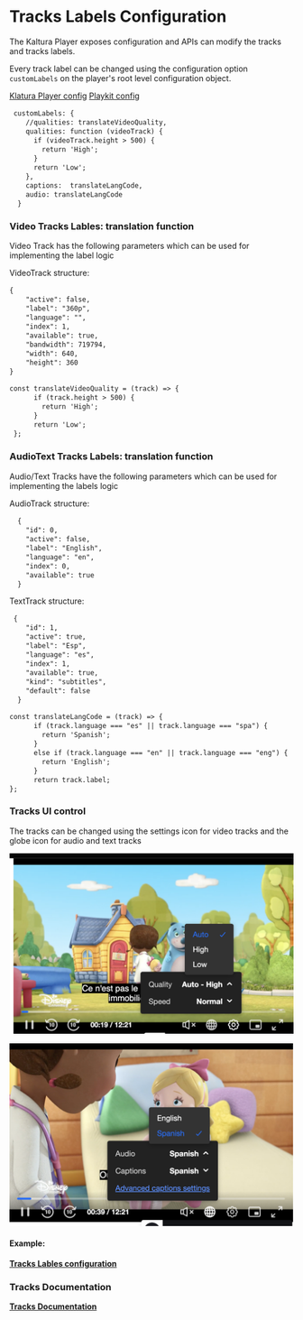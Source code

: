 # Tracks Labels Configuration

The Kaltura Player exposes configuration and APIs can modify the tracks and tracks labels.


Every track label can be changed using the configuration option `customLabels` on the player's root level configuration object.

[Klatura Player config](https://github.com/kaltura/kaltura-player-js/blob/master/docs/configuration.md#configcustomlabels)
[Playkit config](https://github.com/kaltura/playkit-js/blob/master/docs/configuration.md#configcustomlabels)

```
 customLabels: {
    //qualities: translateVideoQuality,
    qualities: function (videoTrack) {
      if (videoTrack.height > 500) {
        return 'High';
      }
      return 'Low';
    },
    captions:  translateLangCode,
    audio: translateLangCode
  }
```


### Video Tracks Lables: translation function

Video Track has the following parameters which can be used for implementing the label logic


VideoTrack structure:

```
{
    "active": false,
    "label": "360p",
    "language": "",
    "index": 1,
    "available": true,
    "bandwidth": 719794,
    "width": 640,
    "height": 360
}
```

```
const translateVideoQuality = (track) => {
      if (track.height > 500) {
        return 'High';
      }
      return 'Low';
 };
``` 
  

### AudioText Tracks Labels: translation function

Audio/Text Tracks have the following parameters which can be used for implementing the labels logic


AudioTrack structure:

```
  {
    "id": 0,
    "active": false,
    "label": "English",
    "language": "en",
    "index": 0,
    "available": true
  }

```

TextTrack structure:

```
 {
    "id": 1,
    "active": true,
    "label": "Esp",
    "language": "es",
    "index": 1,
    "available": true,
    "kind": "subtitles",
    "default": false
  }
```

```
const translateLangCode = (track) => {
      if (track.language === "es" || track.language === "spa") {
        return 'Spanish';
      }
      else if (track.language === "en" || track.language === "eng") {
        return 'English';
      }
      return track.label;
};
```

### Tracks UI control

The tracks can be changed using the settings icon for video tracks and the globe icon for audio and text tracks



![example](./images/tracksLabelsVideo.png)

![example](./images/tracksLabelsAudio.png)



#### Example:

**[Tracks Lables configuration](https://codepen.io/giladna/pen/WNyexqO)**

### Tracks Documentation

**[Tracks Documentation](https://github.com/kaltura/kaltura-player-js/blob/master/docs/managing-tracks.md)**

